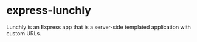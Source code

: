 # express-lunchly
Lunchly is an Express app that is a server-side templated application with custom URLs.
